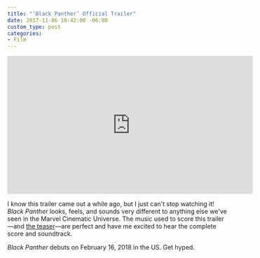```yaml
---
title: "‘Black Panther’ Official Trailer"
date: 2017-11-06 10:42:00 -06:00
custom_type: post
categories:
- Film
---
```


<div class="iframe-container">
<iframe width="560" height="315" src="https://www.youtube-nocookie.com/embed/xjDjIWPwcPU?rel=0" frameborder="0" allowfullscreen></iframe>
</div>

I know this trailer came out a while ago, but I just can't stop watching it! *Black Panther* looks, feels, and sounds very different to anything else we've seen in the Marvel Cinematic Universe. The music used to score this trailer—and [the teaser](https://youtu.be/dxWvtMOGAhw)—are perfect and have me excited to hear the complete score and soundtrack.

*Black Panther* debuts on February 16, 2018 in the US. Get hyped.
